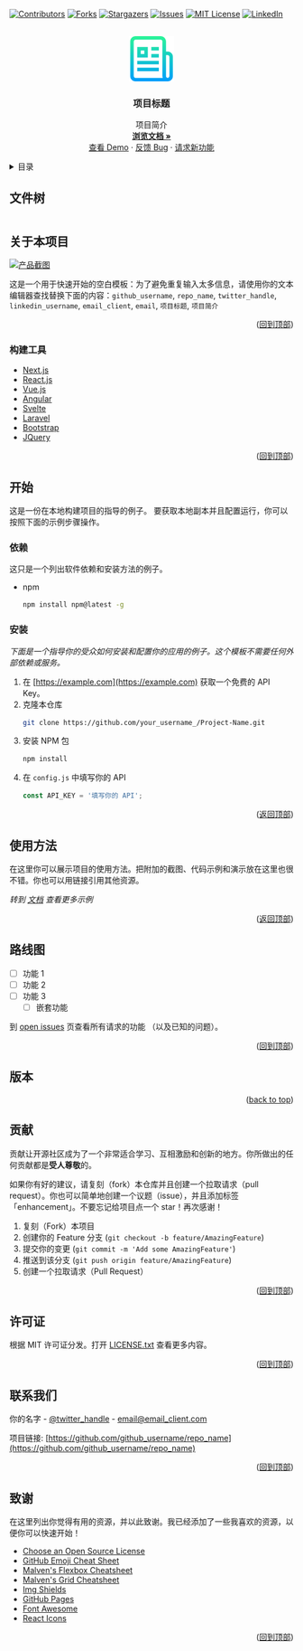 <div id="top"></div>

[![Contributors][contributors-shield]][contributors-url]
[![Forks][forks-shield]][forks-url]
[![Stargazers][stars-shield]][stars-url]
[![Issues][issues-shield]][issues-url]
[![MIT License][license-shield]][license-url]
[![LinkedIn][linkedin-shield]][linkedin-url]



<!-- 项目 LOGO -->
<br />
<div align="center">
  <a href="https://github.com/github_username/repo_name">
    <img src="images/logo.png" alt="Logo" width="80" height="80">
  </a>

<h3 align="center">项目标题</h3>

  <p align="center">
    项目简介
    <br />
    <a href="https://github.com/github_username/repo_name"><strong>浏览文档 »</strong></a>
    <br />
    <a href="https://github.com/github_username/repo_name">查看 Demo</a>
    ·
    <a href="https://github.com/github_username/repo_name/issues">反馈 Bug</a>
    ·
    <a href="https://github.com/github_username/repo_name/issues">请求新功能</a>
  </p>
</div>



<!-- 目录 -->
<details>
  <summary>目录</summary>
  <ol>
    <li>
      <a href="#关于本项目">关于本项目</a>
      <ul>
        <li><a href="#构建工具">构建工具</a></li>
      </ul>
    </li>
    <li>
      <a href="#开始">开始</a>
      <ul>
        <li><a href="#依赖">依赖</a></li>
        <li><a href="#安装">安装</a></li>
      </ul>
    </li>
    <li><a href="#使用方法">使用方法</a></li>
    <li><a href="#路线图">路线图</a></li>
    <li><a href="#贡献">贡献</a></li>
    <li><a href="#许可证">许可证</a></li>
    <li><a href="#联系我们">联系我们</a></li>
    <li><a href="#致谢">致谢</a></li>
  </ol>
</details>



<!-- 文件树 -->
## 文件树

```

```


<!-- 关于本项目 -->
## 关于本项目

[![产品截图][product-screenshot]](https://example.com)

这是一个用于快速开始的空白模板：为了避免重复输入太多信息，请使用你的文本编辑器查找替换下面的内容：`github_username`, `repo_name`, `twitter_handle`, `linkedin_username`, `email_client`, `email`, `项目标题`, `项目简介`

<p align="right">(<a href="#top">回到顶部</a>)</p>



### 构建工具

* [Next.js](https://nextjs.org/)
* [React.js](https://reactjs.org/)
* [Vue.js](https://vuejs.org/)
* [Angular](https://angular.io/)
* [Svelte](https://svelte.dev/)
* [Laravel](https://laravel.com)
* [Bootstrap](https://getbootstrap.com)
* [JQuery](https://jquery.com)

<p align="right">(<a href="#top">回到顶部</a>)</p>



<!-- 开始 -->
## 开始

这是一份在本地构建项目的指导的例子。
要获取本地副本并且配置运行，你可以按照下面的示例步骤操作。

### 依赖

这只是一个列出软件依赖和安装方法的例子。
* npm
  ```sh
  npm install npm@latest -g
  ```

### 安装

_下面是一个指导你的受众如何安装和配置你的应用的例子。这个模板不需要任何外部依赖或服务。_

1. 在 [https://example.com](https://example.com) 获取一个免费的 API Key。
2. 克隆本仓库
   ```sh
   git clone https://github.com/your_username_/Project-Name.git
   ```
3. 安装 NPM 包
   ```sh
   npm install
   ```
4. 在 `config.js` 中填写你的 API
   ```js
   const API_KEY = '填写你的 API';
   ```

<p align="right">(<a href="#top">返回顶部</a>)</p>



<!-- 使用方法 -->
## 使用方法

在这里你可以展示项目的使用方法。把附加的截图、代码示例和演示放在这里也很不错。你也可以用链接引用其他资源。

_转到 [文档](https://example.com) 查看更多示例_

<p align="right">(<a href="#top">返回顶部</a>)</p>



<!-- 路线图 -->
## 路线图

- [ ] 功能 1
- [ ] 功能 2
- [ ] 功能 3
    - [ ] 嵌套功能

到 [open issues](https://github.com/github_username/repo_name/issues) 页查看所有请求的功能 （以及已知的问题）。

<p align="right">(<a href="#top">回到顶部</a>)</p>



<!-- 版本 -->
## 版本



<p align="right">(<a href="#top">back to top</a>)</p>



<!-- 贡献 -->
## 贡献

贡献让开源社区成为了一个非常适合学习、互相激励和创新的地方。你所做出的任何贡献都是**受人尊敬**的。

如果你有好的建议，请复刻（fork）本仓库并且创建一个拉取请求（pull request）。你也可以简单地创建一个议题（issue），并且添加标签「enhancement」。不要忘记给项目点一个 star！再次感谢！

1. 复刻（Fork）本项目
2. 创建你的 Feature 分支 (`git checkout -b feature/AmazingFeature`)
3. 提交你的变更 (`git commit -m 'Add some AmazingFeature'`)
4. 推送到该分支 (`git push origin feature/AmazingFeature`)
5. 创建一个拉取请求（Pull Request）

<p align="right">(<a href="#top">回到顶部</a>)</p>



<!-- 许可证 -->
## 许可证

根据 MIT 许可证分发。打开 [LICENSE.txt](LICENSE.txt) 查看更多内容。

<p align="right">(<a href="#top">回到顶部</a>)</p>



<!-- 联系我们 -->
## 联系我们

你的名字 - [@twitter_handle](https://twitter.com/twitter_handle) - email@email_client.com

项目链接: [https://github.com/github_username/repo_name](https://github.com/github_username/repo_name)

<p align="right">(<a href="#top">回到顶部</a>)</p>



<!-- 致谢 -->
## 致谢

在这里列出你觉得有用的资源，并以此致谢。我已经添加了一些我喜欢的资源，以便你可以快速开始！

* [Choose an Open Source License](https://choosealicense.com)
* [GitHub Emoji Cheat Sheet](https://www.webpagefx.com/tools/emoji-cheat-sheet)
* [Malven's Flexbox Cheatsheet](https://flexbox.malven.co/)
* [Malven's Grid Cheatsheet](https://grid.malven.co/)
* [Img Shields](https://shields.io)
* [GitHub Pages](https://pages.github.com)
* [Font Awesome](https://fontawesome.com)
* [React Icons](https://react-icons.github.io/react-icons/search)

<p align="right">(<a href="#top">回到顶部</a>)</p>



<!-- MARKDOWN 链接 & 图片 -->
<!-- https://www.markdownguide.org/basic-syntax/#reference-style-links -->
[contributors-shield]: https://img.shields.io/github/contributors/github_username/repo_name.svg?style=for-the-badge
[contributors-url]: https://github.com/github_username/repo_name/graphs/contributors
[forks-shield]: https://img.shields.io/github/forks/github_username/repo_name.svg?style=for-the-badge
[forks-url]: https://github.com/github_username/repo_name/network/members
[stars-shield]: https://img.shields.io/github/stars/github_username/repo_name.svg?style=for-the-badge
[stars-url]: https://github.com/github_username/repo_name/stargazers
[issues-shield]: https://img.shields.io/github/issues/github_username/repo_name.svg?style=for-the-badge
[issues-url]: https://github.com/github_username/repo_name/issues
[license-shield]: https://img.shields.io/github/license/github_username/repo_name.svg?style=for-the-badge
[license-url]: https://github.com/github_username/repo_name/blob/master/LICENSE.txt
[linkedin-shield]: https://img.shields.io/badge/-LinkedIn-black.svg?style=for-the-badge&logo=linkedin&colorB=555
[linkedin-url]: https://linkedin.com/in/linkedin_username
[product-screenshot]: images/screenshot.png
